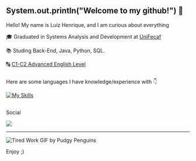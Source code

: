 ## System.out.println("Welcome to my github!") 🥇


Hello! My name is Luiz Henrique, and I am curious about everything
  
<p>🎓 Graduated in Systems Analysis and Development at <a href="https://www.unifecaf.com.br" target="blank_">UniFecaf</a></p>
<p>📚 Studing Back-End, Java, Python, SQL.
<p>🔠 <a href="https://www.ef.com.br/test/results-advanced/">C1-C2 Advanced English Level</a></p>

##

 Here are some languages ​​I have knowledge/experience with 👇

  [![My Skills](https://skillicons.dev/icons?i=java,python,mysql,html,css,javascript,typescript)](https://skillicons.dev)


##

<p>Social
  
 <a href="https://www.linkedin.com/in/luizhenriqueoliveira02002" target="_blank"><img src="https://img.shields.io/badge/-LinkedIn-%230077B5?style=for-the-badge&logo=linkedin&logoColor=white" target="_blank"></a>


<hr>

![Tired Work GIF by Pudgy Penguins](https://github.com/user-attachments/assets/644cce30-8334-436f-b989-2f48c94e9bf4)



  Enjoy ;)
